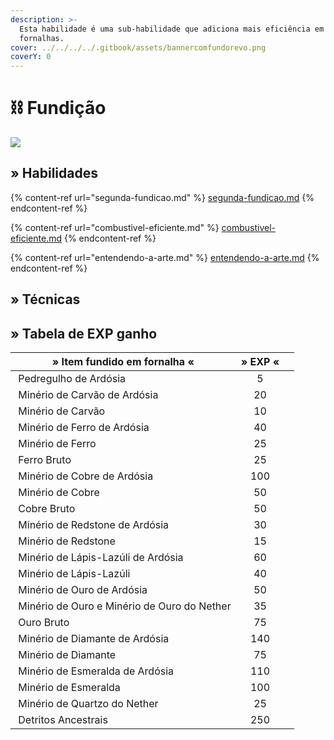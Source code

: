 ```yaml
---
description: >-
  Esta habilidade é uma sub-habilidade que adiciona mais eficiência em
  fornalhas.
cover: ../../../../.gitbook/assets/bannercomfundorevo.png
coverY: 0
---
```


# ⛓ Fundição

![](../../../../.gitbook/assets/SmeltingSkill.webp)

## » Habilidades

{% content-ref url="segunda-fundicao.md" %}
[segunda-fundicao.md](segunda-fundicao.md)
{% endcontent-ref %}

{% content-ref url="combustivel-eficiente.md" %}
[combustivel-eficiente.md](combustivel-eficiente.md)
{% endcontent-ref %}

{% content-ref url="entendendo-a-arte.md" %}
[entendendo-a-arte.md](entendendo-a-arte.md)
{% endcontent-ref %}

## » Técnicas

## » Tabela de EXP ganho

| » Item fundido em fornalha «                                                                                                                   | » EXP « |   |
| ---------------------------------------------------------------------------------------------------------------------------------------------- | :-----: | - |
| <img src="../../../../.gitbook/assets/Cobbled_Deepslate_JE2_BE1 (1).webp" alt="" data-size="line"> Pedregulho de Ardósia                       |    5    |   |
| <img src="../../../../.gitbook/assets/Deepslate_Coal_Ore_JE1_BE2 (1).webp" alt="" data-size="line"> Minério de Carvão de Ardósia               |    20   |   |
| <img src="../../../../.gitbook/assets/Min%3Frio_de_carv%3Fo_EJ2_EB2 (1).webp" alt="" data-size="line"> Minério de Carvão                       |    10   |   |
| <img src="../../../../.gitbook/assets/Deepslate_Iron_Ore_JE2_BE1 (1).webp" alt="" data-size="line"> Minério de Ferro de Ardósia                |    40   |   |
| <img src="../../../../.gitbook/assets/Iron_Ore_JE2_BE2 (1).webp" alt="" data-size="line"> Minério de Ferro                                     |    25   |   |
| <img src="../../../../.gitbook/assets/Raw_Iron_JE3_BE2.webp" alt="" data-size="line"> Ferro Bruto                                              |    25   |   |
| <img src="../../../../.gitbook/assets/Deepslate_Copper_Ore_JE1_BE1 (1).webp" alt="" data-size="line"> Minério de Cobre de Ardósia              |   100   |   |
| <img src="../../../../.gitbook/assets/Copper_Ore_%28W%29_BE2 (1).webp" alt="" data-size="line"> Minério de Cobre                               |    50   |   |
| <img src="../../../../.gitbook/assets/Raw_Copper_JE3_BE2.webp" alt="" data-size="line"> Cobre Bruto                                            |    50   |   |
| <img src="../../../../.gitbook/assets/Deepslate_Redstone_Ore_JE2_BE1 (1).webp" alt="" data-size="line"> Minério de Redstone de Ardósia         |    30   |   |
| <img src="../../../../.gitbook/assets/Redstone_Ore_JE4_BE3 (1).webp" alt="" data-size="line"> Minério de Redstone                              |    15   |   |
| <img src="../../../../.gitbook/assets/Deepslate_Lapis_Lazuli_Ore_JE2_BE1 (1).webp" alt="" data-size="line"> Minério de Lápis-Lazúli de Ardósia |    60   |   |
| <img src="../../../../.gitbook/assets/Lapis_Lazuli_Ore_%28pre-release%29 (1).webp" alt="" data-size="line"> Minério de Lápis-Lazúli            |    40   |   |
| <img src="../../../../.gitbook/assets/Deepslate_Gold_Ore_JE2_BE1 (1).webp" alt="" data-size="line"> Minério de Ouro de Ardósia                 |    50   |   |
| <img src="../../../../.gitbook/assets/Gold_Ore_JE1.webp" alt="" data-size="line"> Minério de Ouro e Minério de Ouro do Nether                  |    35   |   |
| <img src="../../../../.gitbook/assets/Raw_Gold_JE3_BE2.webp" alt="" data-size="line"> Ouro Bruto                                               |    75   |   |
| <img src="../../../../.gitbook/assets/Deepslate_Diamond_Ore_JE2_BE1 (1).webp" alt="" data-size="line"> Minério de Diamante de Ardósia          |   140   |   |
| <img src="../../../../.gitbook/assets/Diamond_Ore_JE5_BE5 (1).webp" alt="" data-size="line"> Minério de Diamante                               |    75   |   |
| <img src="../../../../.gitbook/assets/Deepslate_Emerald_Ore_JE1_BE1 (1).webp" alt="" data-size="line"> Minério de Esmeralda de Ardósia         |   110   |   |
| <img src="../../../../.gitbook/assets/Emerald_Ore_JE4_BE3 (1).webp" alt="" data-size="line"> Minério de Esmeralda                              |   100   |   |
| <img src="../../../../.gitbook/assets/Nether_Quartz_Ore_JE3_BE2 (1).webp" alt="" data-size="line"> Minério de Quartzo do Nether                |    25   |   |
| <img src="../../../../.gitbook/assets/Ancient_Debris_JE1_BE1 (1).webp" alt="" data-size="line"> Detritos Ancestrais                            |   250   |   |
